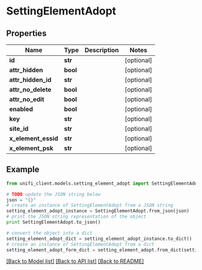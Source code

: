 # SettingElementAdopt


## Properties

Name | Type | Description | Notes
------------ | ------------- | ------------- | -------------
**id** | **str** |  | [optional] 
**attr_hidden** | **bool** |  | [optional] 
**attr_hidden_id** | **str** |  | [optional] 
**attr_no_delete** | **bool** |  | [optional] 
**attr_no_edit** | **bool** |  | [optional] 
**enabled** | **bool** |  | [optional] 
**key** | **str** |  | [optional] 
**site_id** | **str** |  | [optional] 
**x_element_essid** | **str** |  | [optional] 
**x_element_psk** | **str** |  | [optional] 

## Example

```python
from unifi_client.models.setting_element_adopt import SettingElementAdopt

# TODO update the JSON string below
json = "{}"
# create an instance of SettingElementAdopt from a JSON string
setting_element_adopt_instance = SettingElementAdopt.from_json(json)
# print the JSON string representation of the object
print SettingElementAdopt.to_json()

# convert the object into a dict
setting_element_adopt_dict = setting_element_adopt_instance.to_dict()
# create an instance of SettingElementAdopt from a dict
setting_element_adopt_form_dict = setting_element_adopt.from_dict(setting_element_adopt_dict)
```
[[Back to Model list]](../README.md#documentation-for-models) [[Back to API list]](../README.md#documentation-for-api-endpoints) [[Back to README]](../README.md)


